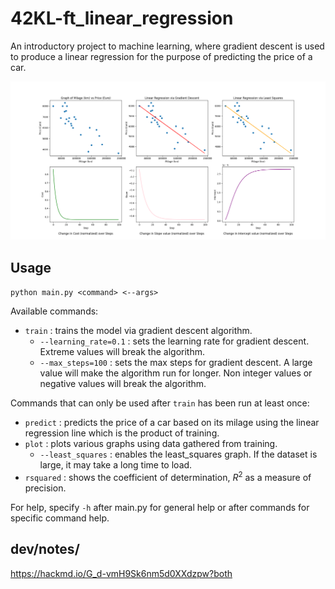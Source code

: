 # 42KL-ft_linear_regression
An introductory project to machine learning, where gradient descent is used to produce a linear regression for the purpose of predicting the price of a car.

![graphs](./assets/graphs.png)

## Usage

`python main.py <command> <--args>`

Available commands:
- `train` : trains the model via gradient descent algorithm.
  - `--learning_rate=0.1` : sets the learning rate for gradient descent. Extreme values will break the algorithm.
  - `--max_steps=100` : sets the max steps for gradient descent. A large value will make the algorithm run for longer. Non integer values or negative values will break the algorithm.

Commands that can only be used after `train` has been run at least once:
- `predict` : predicts the price of a car based on its milage using the linear regression line which is the product of training.
- `plot` : plots various graphs using data gathered from training.
  - `--least_squares` : enables the least_squares graph. If the dataset is large, it may take a long time to load. 
- `rsquared` : shows the coefficient of determination, $R^2$ as a measure of precision.

For help, specify `-h` after main.py for general help or after commands for specific command help.

## dev/notes/

https://hackmd.io/G_d-vmH9Sk6nm5d0XXdzpw?both

